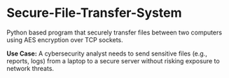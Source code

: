 # Secure-File-Transfer-System
Python based program that securely transfer files between two computers using AES encryption over TCP sockets.

**Use Case:**
A cybersecurity analyst needs to send sensitive files (e.g., reports, logs) from a laptop to a secure server without risking exposure to network threats.
